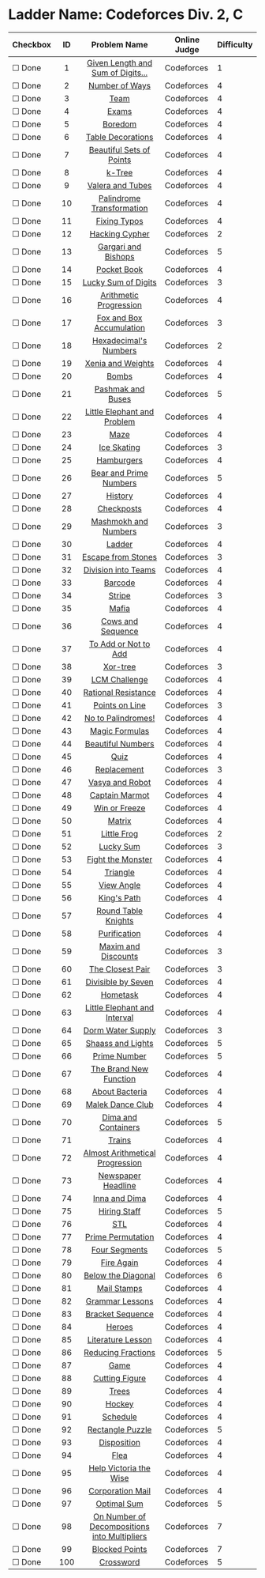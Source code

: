 # Ladder Name: Codeforces Div. 2, C

| Checkbox | ID  | Problem Name | Online Judge | Difficulty |
|---|:---:|:---:|---|---|
|&#9744; Done|1|[Given Length and Sum of Digits...](http://codeforces.com/problemset/problem/489/C)|Codeforces|1|
|&#9744; Done|2|[Number of Ways](http://codeforces.com/problemset/problem/466/C)|Codeforces|4|
|&#9744; Done|3|[Team](http://codeforces.com/problemset/problem/401/C)|Codeforces|4|
|&#9744; Done|4|[Exams](http://codeforces.com/problemset/problem/479/C)|Codeforces|4|
|&#9744; Done|5|[Boredom](http://codeforces.com/problemset/problem/455/A)|Codeforces|4|
|&#9744; Done|6|[Table Decorations](http://codeforces.com/problemset/problem/478/C)|Codeforces|4|
|&#9744; Done|7|[Beautiful Sets of Points](http://codeforces.com/problemset/problem/268/C)|Codeforces|4|
|&#9744; Done|8|[k-Tree](http://codeforces.com/problemset/problem/431/C)|Codeforces|4|
|&#9744; Done|9|[Valera and Tubes ](http://codeforces.com/problemset/problem/441/C)|Codeforces|4|
|&#9744; Done|10|[Palindrome Transformation](http://codeforces.com/problemset/problem/486/C)|Codeforces|4|
|&#9744; Done|11|[Fixing Typos](http://codeforces.com/problemset/problem/363/C)|Codeforces|4|
|&#9744; Done|12|[Hacking Cypher](http://codeforces.com/problemset/problem/490/C)|Codeforces|2|
|&#9744; Done|13|[Gargari and Bishops](http://codeforces.com/problemset/problem/463/C)|Codeforces|5|
|&#9744; Done|14|[Pocket Book](http://codeforces.com/problemset/problem/152/C)|Codeforces|4|
|&#9744; Done|15|[Lucky Sum of Digits](http://codeforces.com/problemset/problem/109/A)|Codeforces|3|
|&#9744; Done|16|[Arithmetic Progression](http://codeforces.com/problemset/problem/382/C)|Codeforces|4|
|&#9744; Done|17|[Fox and Box Accumulation](http://codeforces.com/problemset/problem/388/A)|Codeforces|3|
|&#9744; Done|18|[Hexadecimal's Numbers](http://codeforces.com/problemset/problem/9/C)|Codeforces|2|
|&#9744; Done|19|[Xenia and Weights](http://codeforces.com/problemset/problem/339/C)|Codeforces|4|
|&#9744; Done|20|[Bombs](http://codeforces.com/problemset/problem/350/C)|Codeforces|4|
|&#9744; Done|21|[Pashmak and Buses](http://codeforces.com/problemset/problem/459/C)|Codeforces|5|
|&#9744; Done|22|[Little Elephant and Problem](http://codeforces.com/problemset/problem/220/A)|Codeforces|4|
|&#9744; Done|23|[Maze](http://codeforces.com/problemset/problem/377/A)|Codeforces|4|
|&#9744; Done|24|[Ice Skating](http://codeforces.com/problemset/problem/217/A)|Codeforces|3|
|&#9744; Done|25|[Hamburgers](http://codeforces.com/problemset/problem/371/C)|Codeforces|4|
|&#9744; Done|26|[Bear and Prime Numbers](http://codeforces.com/problemset/problem/385/C)|Codeforces|5|
|&#9744; Done|27|[History](http://codeforces.com/problemset/problem/137/C)|Codeforces|4|
|&#9744; Done|28|[Checkposts](http://codeforces.com/problemset/problem/427/C)|Codeforces|4|
|&#9744; Done|29|[Mashmokh and Numbers](http://codeforces.com/problemset/problem/414/A)|Codeforces|3|
|&#9744; Done|30|[Ladder](http://codeforces.com/problemset/problem/279/C)|Codeforces|4|
|&#9744; Done|31|[Escape from Stones](http://codeforces.com/problemset/problem/264/A)|Codeforces|3|
|&#9744; Done|32|[Division into Teams](http://codeforces.com/problemset/problem/149/C)|Codeforces|4|
|&#9744; Done|33|[Barcode](http://codeforces.com/problemset/problem/225/C)|Codeforces|4|
|&#9744; Done|34|[Stripe](http://codeforces.com/problemset/problem/18/C)|Codeforces|3|
|&#9744; Done|35|[Mafia](http://codeforces.com/problemset/problem/348/A)|Codeforces|4|
|&#9744; Done|36|[Cows and Sequence](http://codeforces.com/problemset/problem/283/A)|Codeforces|4|
|&#9744; Done|37|[To Add or Not to Add](http://codeforces.com/problemset/problem/231/C)|Codeforces|4|
|&#9744; Done|38|[Xor-tree](http://codeforces.com/problemset/problem/429/A)|Codeforces|3|
|&#9744; Done|39|[LCM Challenge](http://codeforces.com/problemset/problem/235/A)|Codeforces|4|
|&#9744; Done|40|[Rational Resistance](http://codeforces.com/problemset/problem/343/A)|Codeforces|4|
|&#9744; Done|41|[Points on Line](http://codeforces.com/problemset/problem/251/A)|Codeforces|3|
|&#9744; Done|42|[No to Palindromes!](http://codeforces.com/problemset/problem/464/A)|Codeforces|4|
|&#9744; Done|43|[Magic Formulas](http://codeforces.com/problemset/problem/424/C)|Codeforces|4|
|&#9744; Done|44|[Beautiful Numbers](http://codeforces.com/problemset/problem/300/C)|Codeforces|4|
|&#9744; Done|45|[Quiz](http://codeforces.com/problemset/problem/337/C)|Codeforces|4|
|&#9744; Done|46|[Replacement](http://codeforces.com/problemset/problem/135/A)|Codeforces|3|
|&#9744; Done|47|[Vasya and Robot](http://codeforces.com/problemset/problem/354/A)|Codeforces|4|
|&#9744; Done|48|[Captain Marmot](http://codeforces.com/problemset/problem/474/C)|Codeforces|4|
|&#9744; Done|49|[Win or Freeze](http://codeforces.com/problemset/problem/150/A)|Codeforces|4|
|&#9744; Done|50|[Matrix](http://codeforces.com/problemset/problem/364/A)|Codeforces|4|
|&#9744; Done|51|[Little Frog](http://codeforces.com/problemset/problem/53/C)|Codeforces|2|
|&#9744; Done|52|[Lucky Sum](http://codeforces.com/problemset/problem/121/A)|Codeforces|3|
|&#9744; Done|53|[Fight the Monster](http://codeforces.com/problemset/problem/487/A)|Codeforces|4|
|&#9744; Done|54|[Triangle](http://codeforces.com/problemset/problem/407/A)|Codeforces|4|
|&#9744; Done|55|[View Angle](http://codeforces.com/problemset/problem/257/C)|Codeforces|4|
|&#9744; Done|56|[King's Path](http://codeforces.com/problemset/problem/242/C)|Codeforces|4|
|&#9744; Done|57|[Round Table Knights](http://codeforces.com/problemset/problem/71/C)|Codeforces|4|
|&#9744; Done|58|[Purification](http://codeforces.com/problemset/problem/329/A)|Codeforces|4|
|&#9744; Done|59|[Maxim and Discounts](http://codeforces.com/problemset/problem/261/A)|Codeforces|3|
|&#9744; Done|60|[The Closest Pair](http://codeforces.com/problemset/problem/311/A)|Codeforces|3|
|&#9744; Done|61|[Divisible by Seven](http://codeforces.com/problemset/problem/375/A)|Codeforces|4|
|&#9744; Done|62|[Hometask](http://codeforces.com/problemset/problem/154/A)|Codeforces|4|
|&#9744; Done|63|[Little Elephant and Interval](http://codeforces.com/problemset/problem/204/A)|Codeforces|4|
|&#9744; Done|64|[Dorm Water Supply](http://codeforces.com/problemset/problem/107/A)|Codeforces|3|
|&#9744; Done|65|[Shaass and Lights](http://codeforces.com/problemset/problem/294/C)|Codeforces|5|
|&#9744; Done|66|[Prime Number](http://codeforces.com/problemset/problem/359/C)|Codeforces|5|
|&#9744; Done|67|[The Brand New Function](http://codeforces.com/problemset/problem/243/A)|Codeforces|4|
|&#9744; Done|68|[About Bacteria](http://codeforces.com/problemset/problem/198/A)|Codeforces|4|
|&#9744; Done|69|[Malek Dance Club](http://codeforces.com/problemset/problem/319/A)|Codeforces|4|
|&#9744; Done|70|[Dima and Containers](http://codeforces.com/problemset/problem/358/C)|Codeforces|5|
|&#9744; Done|71|[Trains](http://codeforces.com/problemset/problem/87/A)|Codeforces|4|
|&#9744; Done|72|[Almost Arithmetical Progression](http://codeforces.com/problemset/problem/255/C)|Codeforces|4|
|&#9744; Done|73|[Newspaper Headline](http://codeforces.com/problemset/problem/91/A)|Codeforces|4|
|&#9744; Done|74|[Inna and Dima](http://codeforces.com/problemset/problem/374/C)|Codeforces|4|
|&#9744; Done|75|[Hiring Staff](http://codeforces.com/problemset/problem/216/C)|Codeforces|5|
|&#9744; Done|76|[STL](http://codeforces.com/problemset/problem/190/C)|Codeforces|4|
|&#9744; Done|77|[Prime Permutation](http://codeforces.com/problemset/problem/123/A)|Codeforces|4|
|&#9744; Done|78|[Four Segments](http://codeforces.com/problemset/problem/14/C)|Codeforces|5|
|&#9744; Done|79|[Fire Again](http://codeforces.com/problemset/problem/35/C)|Codeforces|4|
|&#9744; Done|80|[Below the Diagonal](http://codeforces.com/problemset/problem/266/C)|Codeforces|6|
|&#9744; Done|81|[Mail Stamps](http://codeforces.com/problemset/problem/29/C)|Codeforces|4|
|&#9744; Done|82|[Grammar Lessons](http://codeforces.com/problemset/problem/113/A)|Codeforces|4|
|&#9744; Done|83|[Bracket Sequence](http://codeforces.com/problemset/problem/223/A)|Codeforces|4|
|&#9744; Done|84|[Heroes](http://codeforces.com/problemset/problem/77/A)|Codeforces|4|
|&#9744; Done|85|[Literature Lesson](http://codeforces.com/problemset/problem/138/A)|Codeforces|4|
|&#9744; Done|86|[Reducing Fractions](http://codeforces.com/problemset/problem/222/C)|Codeforces|5|
|&#9744; Done|87|[Game](http://codeforces.com/problemset/problem/213/A)|Codeforces|4|
|&#9744; Done|88|[Cutting Figure](http://codeforces.com/problemset/problem/193/A)|Codeforces|4|
|&#9744; Done|89|[Trees](http://codeforces.com/problemset/problem/58/C)|Codeforces|4|
|&#9744; Done|90|[Hockey](http://codeforces.com/problemset/problem/95/A)|Codeforces|4|
|&#9744; Done|91|[Schedule](http://codeforces.com/problemset/problem/31/C)|Codeforces|4|
|&#9744; Done|92|[Rectangle Puzzle](http://codeforces.com/problemset/problem/280/A)|Codeforces|5|
|&#9744; Done|93|[Disposition](http://codeforces.com/problemset/problem/49/C)|Codeforces|4|
|&#9744; Done|94|[Flea](http://codeforces.com/problemset/problem/32/C)|Codeforces|4|
|&#9744; Done|95|[Help Victoria the Wise](http://codeforces.com/problemset/problem/98/A)|Codeforces|4|
|&#9744; Done|96|[Corporation Mail](http://codeforces.com/problemset/problem/56/C)|Codeforces|4|
|&#9744; Done|97|[Optimal Sum](http://codeforces.com/problemset/problem/182/C)|Codeforces|5|
|&#9744; Done|98|[On Number of Decompositions into Multipliers](http://codeforces.com/problemset/problem/396/A)|Codeforces|7|
|&#9744; Done|99|[Blocked Points](http://codeforces.com/problemset/problem/392/A)|Codeforces|7|
|&#9744; Done|100|[Crossword](http://codeforces.com/problemset/problem/47/C)|Codeforces|5|
